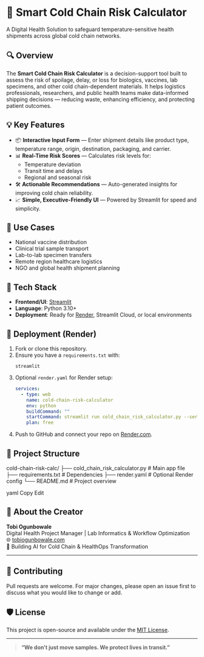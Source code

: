 # 🧊 Smart Cold Chain Risk Calculator

A Digital Health Solution to safeguard temperature-sensitive health shipments across global cold chain networks.

## 🔍 Overview

The **Smart Cold Chain Risk Calculator** is a decision-support tool built to assess the risk of spoilage, delay, or loss for biologics, vaccines, lab specimens, and other cold chain-dependent materials. It helps logistics professionals, researchers, and public health teams make data-informed shipping decisions — reducing waste, enhancing efficiency, and protecting patient outcomes.

## 💡 Key Features

- 📦 **Interactive Input Form** — Enter shipment details like product type, temperature range, origin, destination, packaging, and carrier.
- 📊 **Real-Time Risk Scores** — Calculates risk levels for:
  - Temperature deviation
  - Transit time and delays
  - Regional and seasonal risk
- 🛠 **Actionable Recommendations** — Auto-generated insights for improving cold chain reliability.
- 📈 **Simple, Executive-Friendly UI** — Powered by Streamlit for speed and simplicity.

## 🚚 Use Cases

- National vaccine distribution
- Clinical trial sample transport
- Lab-to-lab specimen transfers
- Remote region healthcare logistics
- NGO and global health shipment planning

## 🔧 Tech Stack

- **Frontend/UI**: [Streamlit](https://streamlit.io/)
- **Language**: Python 3.10+
- **Deployment**: Ready for [Render](https://render.com), Streamlit Cloud, or local environments

## 🚀 Deployment (Render)

1. Fork or clone this repository.
2. Ensure you have a `requirements.txt` with:
    ```
    streamlit
    ```
3. Optional `render.yaml` for Render setup:
    ```yaml
    services:
      - type: web
        name: cold-chain-risk-calculator
        env: python
        buildCommand: ""
        startCommand: streamlit run cold_chain_risk_calculator.py --server.port=10000
        plan: free
    ```
4. Push to GitHub and connect your repo on [Render.com](https://render.com).

## 📁 Project Structure

cold-chain-risk-calc/
├── cold_chain_risk_calculator.py # Main app file
├── requirements.txt # Dependencies
├── render.yaml # Optional Render config
└── README.md # Project overview

yaml
Copy
Edit

## 📣 About the Creator

**Tobi Ogunbowale**  
Digital Health Project Manager | Lab Informatics & Workflow Optimization  
🌐 [tobiogunbowale.com](https://tobiogunbowale.com)  
🧠 Building AI for Cold Chain & HealthOps Transformation  

---

## 🤝 Contributing

Pull requests are welcome. For major changes, please open an issue first to discuss what you would like to change or add.

## 🛡 License

This project is open-source and available under the [MIT License](LICENSE).

---

> **“We don’t just move samples. We protect lives in transit.”**
